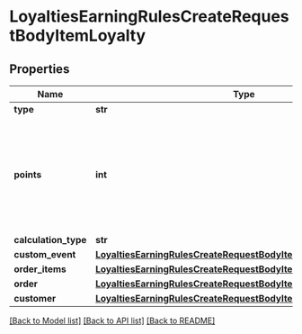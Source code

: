 # LoyaltiesEarningRulesCreateRequestBodyItemLoyalty


## Properties
Name | Type | Description | Notes
------------ | ------------- | ------------- | -------------
**type** | **str** |  | [optional] 
**points** | **int** | Defines how the points will be added to the loyalty card. FIXED adds a fixed number of points. | [optional] 
**calculation_type** | **str** |  | [optional] 
**custom_event** | [**LoyaltiesEarningRulesCreateRequestBodyItemLoyaltyCustomEvent**](LoyaltiesEarningRulesCreateRequestBodyItemLoyaltyCustomEvent.md) |  | [optional] 
**order_items** | [**LoyaltiesEarningRulesCreateRequestBodyItemLoyaltyOrderItems**](LoyaltiesEarningRulesCreateRequestBodyItemLoyaltyOrderItems.md) |  | [optional] 
**order** | [**LoyaltiesEarningRulesCreateRequestBodyItemLoyaltyOrder**](LoyaltiesEarningRulesCreateRequestBodyItemLoyaltyOrder.md) |  | [optional] 
**customer** | [**LoyaltiesEarningRulesCreateRequestBodyItemLoyaltyCustomer**](LoyaltiesEarningRulesCreateRequestBodyItemLoyaltyCustomer.md) |  | [optional] 

[[Back to Model list]](../README.md#documentation-for-models) [[Back to API list]](../README.md#documentation-for-api-endpoints) [[Back to README]](../README.md)


